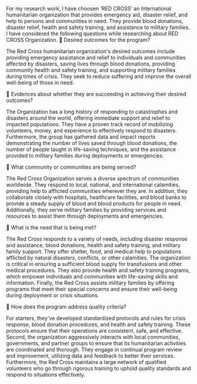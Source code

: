 For my research work, I have choosen ‘RED CROSS’ an International humanitarian organization that provides emergency aid, disaster relief, and help to persons and communities in need. They provide blood donations, disaster relief, health and safety training, and assistance to military families.
I have considered the following questions while researching about RED CROSS Organization.
	Desired outcomes for the program?

The Red Cross humanitarian organization's desired outcomes include providing emergency assistance and relief to individuals and communities affected by disasters, saving lives through blood donations, providing community health and safety training, and supporting military families during times of crisis. They seek to reduce suffering and improve the overall well-being of those in need.

	Evidences about whether they are succeeding in achieving their desired outcomes?

The Organization has a long history of responding to catastrophes and disasters around the world, offering immediate support and relief to impacted populations. They have a proven track record of mobilizing volunteers, money, and experience to effectively respond to disasters. Furthermore, the group has gathered data and impact reports demonstrating the number of lives saved through blood donations, the number of people taught in life-saving techniques, and the assistance provided to military families during deployments or emergencies.

	What community or communities are being served?

The Red Cross Organization serves a diverse spectrum of communities worldwide. They respond to local, national, and international calamities, providing help to afflicted communities wherever they are. In addition, they collaborate closely with hospitals, healthcare facilities, and blood banks to provide a steady supply of blood and blood products for people in need. Additionally, they serve military families by providing services and resources to assist them through deployments and emergencies.

	What is the need that is being met?

The Red Cross responds to a variety of needs, including disaster response and assistance, blood donations, health and safety training, and military family support. They offer shelter, food, and medical help to populations afflicted by natural disasters, conflicts, or other calamities. The organization is critical in ensuring a sufficient blood supply for transfusions and other medical procedures. They also provide health and safety training programs, which empower individuals and communities with life-saving skills and information. Finally, the Red Cross assists military families by offering programs that meet their special concerns and ensure their well-being during deployment or crisis situations.

	How does the program address quality criteria?

For starters, they've developed standardized protocols and rules for crisis response, blood donation procedures, and health and safety training. These protocols ensure that their operations are consistent, safe, and effective. Second, the organization aggressively interacts with local communities, governments, and partner groups to ensure that its humanitarian activities are coordinated and thorough. They engage in continual program review and improvement, utilizing data and feedback to better their services. Furthermore, the Red Cross maintains a large network of qualified volunteers who go through rigorous training to uphold quality standards and respond to situations effectively.
